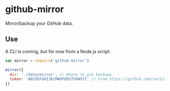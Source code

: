 # github-mirror
Mirror/backup your GitHub data.

## Use

A CLI is coming, but for now from a Node.js script:

```js
var mirror = require('github-mirror')

mirror({
  dir: './data/mirror', // Where to put backups.
  token: 'ABCDEFGHIJKLMNOPQRSTUVWXYZ' // From https://github.com/settings/tokens
})
```
